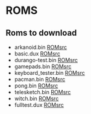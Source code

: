 # ROMS

## Roms to download

* arkanoid.bin [ROM](../assets/bin/arkanoid.bin)[src](https://github.com/durangoretro/arkanoid)
* basic.dux [ROM](../assets/bin/basic.dux)[src]()
* durango-test.bin [ROM](../assets/bin/durango-test.bin)[src]()
* gamepads.bin [ROM](../assets/bin/gamepads.bin)[src](https://github.com/durangoretro/durango_demos/blob/main/gamepads.s)
* keyboard_tester.bin [ROM](../assets/bin/keyboard_tester.bin)[src](https://github.com/durangoretro/durango_demos/blob/main/keyboard_tester.c)
* pacman.bin [ROM](../assets/bin/pacman.bin)[src]()
* pong.bin [ROM](../assets/bin/pong.bin)[src](https://github.com/durangoretro/durango_demos/blob/main/pong.s)
* telesketch.bin [ROM](../assets/bin/telesketch.bin)[src](https://github.com/durangoretro/telesketch)
* witch.bin [ROM](../assets/bin/witch.bin)[src](https://github.com/durangoretro/witch)
* fulltest.dux [ROM](../assets/bin/fulltest.dux)[src]()
